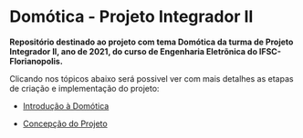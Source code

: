 # Domótica - Projeto Integrador II
**Repositório destinado ao projeto com tema Domótica da turma de Projeto Integrador II, ano de 2021, do curso de Engenharia Eletrõnica do IFSC-Florianopolis.**

Clicando nos tópicos abaixo será possivel ver com mais detalhes as etapas de criação e implementação do projeto:

 * [Introdução à Domótica](/introducao.md)
 
 * [Concepção do Projeto](/concepcao.md)
